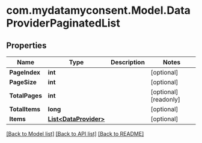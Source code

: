 # com.mydatamyconsent.Model.DataProviderPaginatedList

## Properties

Name | Type | Description | Notes
------------ | ------------- | ------------- | -------------
**PageIndex** | **int** |  | [optional] 
**PageSize** | **int** |  | [optional] 
**TotalPages** | **int** |  | [optional] [readonly] 
**TotalItems** | **long** |  | [optional] 
**Items** | [**List&lt;DataProvider&gt;**](DataProvider.md) |  | [optional] 

[[Back to Model list]](../README.md#documentation-for-models) [[Back to API list]](../README.md#documentation-for-api-endpoints) [[Back to README]](../README.md)

